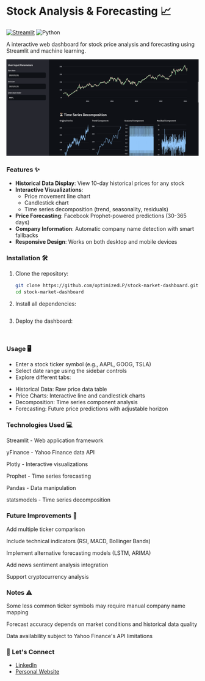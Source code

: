 # Stock Analysis & Forecasting 📈

[![Streamlit](https://static.streamlit.io/badges/streamlit_badge_black_white.svg)](https://streamlit.app/)
![Python](https://img.shields.io/badge/Python-3.7%2B-blue)

A interactive web dashboard for stock price analysis and forecasting using Streamlit and machine learning.

![Dashboard Screenshot](output.png) 

### Features ✨

- **Historical Data Display**: View 10-day historical prices for any stock
- **Interactive Visualizations**:
  - Price movement line chart
  - Candlestick chart
  - Time series decomposition (trend, seasonality, residuals)
- **Price Forecasting**: Facebook Prophet-powered predictions (30-365 days)
- **Company Information**: Automatic company name detection with smart fallbacks
- **Responsive Design**: Works on both desktop and mobile devices

### Installation 🛠️

1. Clone the repository:
   ```bash
   git clone https://github.com/optimizedLP/stock-market-dashboard.git
   cd stock-market-dashboard

2. Install all dependencies:
    ```pip install -r requirements.txt

3. Deploy the dashboard:
    ```streamlit run dash.py


### Usage 🖥️
* Enter a stock ticker symbol (e.g., AAPL, GOOG, TSLA)
* Select date range using the sidebar controls
* Explore different tabs:
- Historical Data: Raw price data table
- Price Charts: Interactive line and candlestick charts
- Decomposition: Time series component analysis
- Forecasting: Future price predictions with adjustable horizon


### Technologies Used 💻
Streamlit - Web application framework

yFinance - Yahoo Finance data API

Plotly - Interactive visualizations

Prophet - Time series forecasting

Pandas - Data manipulation

statsmodels - Time series decomposition


### Future Improvements 🚀
Add multiple ticker comparison

Include technical indicators (RSI, MACD, Bollinger Bands)

Implement alternative forecasting models (LSTM, ARIMA)

Add news sentiment analysis integration

Support cryptocurrency analysis


### Notes ⚠️
Some less common ticker symbols may require manual company name mapping

Forecast accuracy depends on market conditions and historical data quality

Data availability subject to Yahoo Finance's API limitations


### 🤝 Let's Connect

- [LinkedIn](https://www.linkedin.com/in/dpjani)
- [Personal Website](https://www.dpjani.github.io)